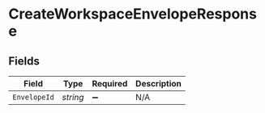 # CreateWorkspaceEnvelopeResponse


## Fields

| Field              | Type               | Required           | Description        |
| ------------------ | ------------------ | ------------------ | ------------------ |
| `EnvelopeId`       | *string*           | :heavy_minus_sign: | N/A                |